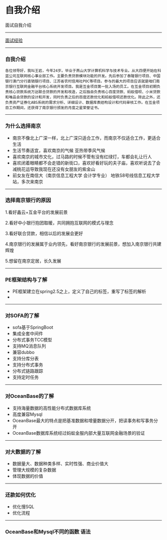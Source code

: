 # 自我介绍

面试自我介绍

----

[面试经验](https://www.zhihu.com/question/19603341)

---

### 自我介绍

	各位领导好，我叫王岩，今年24岁。毕业于燕山大学计算机科学与技术专业。从大四便开始在科蓝公司互联网核心事业部工作。主要负责贷款模块功能的开发。先后参加了泰隆银行项目、中国银行澳门分行直销银行项目、江苏省农村信用社POC等项目。参与的最大的项目应该就是咱们南京银行互联网金融平台核心系统开发项目。我是互金项目第一批入场的员工。在互金项目初期负责核心贷款系统万达联合贷款的开发和改造，之后独自负责核心百度贷款、蚂蚁借呗、小米贷款和唯品会贷款的设计和开发，同时负责之后的百度还款优化和蚂蚁借呗还款优化。除此之外，还负责资产证券化ABS系统的需求分析、详细设计、数据库表结构设计和代码审核工作。在互金项目工作期间，还获得了南京银行颁发的月度之星荣誉证书。

---

### 为什么选择南京

- 南京不像北上广深一样，北上广深只适合工作，而南京不仅适合工作，更适合生活
- 生活节奏适宜，喜欢南京的气候 亚热带季风气候
- 喜欢南京的城市文化，过马路的时候不管有没有红绿灯，车都会礼让行人
- 喜欢闭着眼睛都不会走错的新街口，喜欢好看好玩的夫子庙，喜欢听说去了会减桃花运导致我现在还没有女朋友的紫金山
- 前女友在南信大（南京信息工程大学  会计学专业） 地铁S8号线信息工程大学站，多次来南京

----

### 选择南京银行的原因

1.看好鑫云+互金平台的发展前景

2.看好中小银行抱团取暖，共同拥抱互联网的模式与理念

3.看好联合贷款，相信以后的发展会更好

4.南京银行的发展属于业内领先，看好南京银行的发展前景，想加入南京银行共建辉煌

5.想留在南京定居，长久发展

----

### PE框架结构与了解

- PE框架建立在spring2.5之上，定义了自己的标签，重写了标签的解析
- 

----

### 对SOFA的了解

- sofa基于SpringBoot
- 集成全套中间件
- 分布式事务TCC模型
- 支持MQ消息队列
- 兼容dubbo
- 支持分库分表
- 支持分布式事务
- 分布式链路跟踪
- 支持定时任务

-----

### 对OceanBase的了解

- 支持海量数据的高性能分布式数据库系统
- 高度兼容Mysql
- OceanBase最大的特点是把基准数据和增量数据分开，把读事务和写事务分开
- OceanBase数据库系统经过蚂蚁金服内部大量互联网金融场景的验证

---

### 对大数据的了解

- 数据量大、数据种类多样、实时性强、商业价值大
- 管理大规模的复杂数据
- 体现数据的价值

----

### 还款如何优化

- 优化慢SQL
- 优化流程

-----

### OceanBase和Mysql不同的函数 语法




